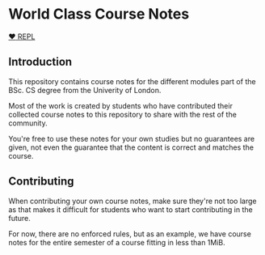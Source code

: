 # World Class Course Notes

[:heart: REPL](http://world-class.github.io/)

## Introduction

This repository contains course notes for the different modules part
of the BSc. CS degree from the Univerity of London.

Most of the work is created by students who have contributed their
collected course notes to this repository to share with the rest of
the community.

You're free to use these notes for your own studies but no guarantees
are given, not even the guarantee that the content is correct and
matches the course.

## Contributing

When contributing your own course notes, make sure they're not too
large as that makes it difficult for students who want to start
contributing in the future.

For now, there are no enforced rules, but as an example, we have
course notes for the entire semester of a course fitting in less than
1MiB.
